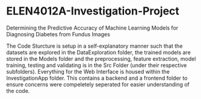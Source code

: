 # ELEN4012A-Investigation-Project
Determining the Predictive Accuracy of Machine Learning Models for Diagnosing Diabetes from Fundus Images

The Code Sturcture is setup in a self-explanatory manner such that the datasets are explored in the DataExploration folder,
the trained models are stored in the Models folder and the preprocessing, feature extraction, model training, testing and validating is
in the Src Folder (under their respective subfolders). 
Everything for the Web Interface is housed within the InvestigationApp folder. This contains a backend and a frontend folder to ensure concerns were compeletely seperated for easier understanding of the code. 